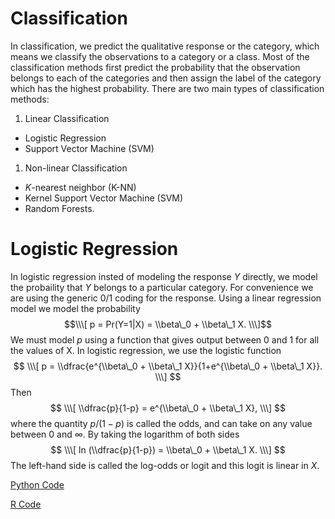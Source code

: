 Classification
================

In classification, we predict the qualitative response or the category, which means we classify the observations to a category or a class. Most of the classification methods first predict the probability that the observation belongs to each of the categories and then assign the label of the category which has the highest probability. There are two main types of classification methods:

1.  Linear Classification

-   Logistic Regression
-   Support Vector Machine (SVM)

1.  Non-linear Classification

-   *K*-nearest neighbor (K-NN)
-   Kernel Support Vector Machine (SVM)
-   Random Forests.

# Logistic Regression

In logistic regression insted of modeling the response *Y* directly, we model the probaility that *Y* belongs to a particular category. For convenience we are using the generic 0/1 coding for the response. Using a linear regression model we model the probability
$$\\\[
    p = Pr(Y=1|X) = \\beta\_0 + \\beta\_1 X.
\\\]$$
 We must model *p* using a function that gives output between 0 and 1 for all the values of X. In logistic regression, we use the logistic function
$$
\\\[
      p = \\dfrac{e^{\\beta\_0 + \\beta\_1 X}}{1+e^{\\beta\_0 + \\beta\_1 X}}.
\\\]
$$
 Then
$$
\\\[
    \\dfrac{p}{1-p} = e^{\\beta\_0 + \\beta\_1 X}, 
\\\]
$$
 where the quantity *p*/(1 − *p*) is called the odds, and can take on any value between 0 and ∞. By taking the logarithm of both sides
$$
\\\[
  ln (\\dfrac{p}{1-p}) = \\beta\_0 + \\beta\_1 X.
\\\]
$$
 The left-hand side is called the log-odds or logit and this logit is linear in *X*.

[Python Code](logistic_regression.ipynb)

[R Code](.R)

